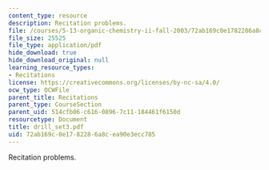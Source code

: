 ```yaml
---
content_type: resource
description: Recitation problems.
file: /courses/5-13-organic-chemistry-ii-fall-2003/72ab169c0e1782286a8cea90e3ecc785_drill_set3.pdf
file_size: 25525
file_type: application/pdf
hide_download: true
hide_download_original: null
learning_resource_types:
- Recitations
license: https://creativecommons.org/licenses/by-nc-sa/4.0/
ocw_type: OCWFile
parent_title: Recitations
parent_type: CourseSection
parent_uid: 514cfb06-c616-0896-7c11-184461f6150d
resourcetype: Document
title: drill_set3.pdf
uid: 72ab169c-0e17-8228-6a8c-ea90e3ecc785
---
```

Recitation problems.